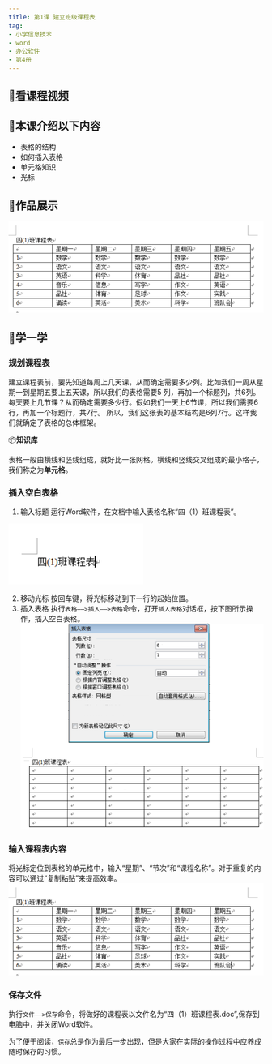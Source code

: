 ```yaml
---
title: 第1课 建立班级课程表
tag: 
- 小学信息技术
- word
- 办公软件
- 第4册
---
```

## :cinema:[看课程视频](https://itdamo.ke.qq.com/)

## :mega:本课介绍以下内容
- 表格的结构
- 如何插入表格
- 单元格知识
- 光标
## :rainbow:作品展示

![](/courses/ITP4/1.3.png)

<!-- more -->

## :electric_plug:学一学
### 规划课程表
建立课程表前，要先知道每周上几天课，从而确定需要多少列。比如我们一周从星期一到星期五要上五天课，所以我们的表格需要5
列，再加一个标题列，共6列。每天要上几节课？从而确定需要多少行。假如我们一天上6节课，所以我们需要6行，再加一个标题行，共7行。
所以，我们这张表的基本结构是6列7行。这样我们就确定了表格的总体框架。

:package:**知识库**

表格一般由横线和竖线组成，就好比一张网格。横线和竖线交叉组成的最小格子，我们称之为**单元格**。

### 插入空白表格
1. 输入标题
运行Word软件，在文档中输入表格名称“四（1）班课程表”。

![](/courses/ITP4/1.1.png)

2. 移动光标
按回车键，将光标移动到下一行的起始位置。
3. 插入表格
执行`表格——>插入——>表格`命令，打开`插入表格`对话框，按下图所示操作，插入空白表格。
![](/courses/ITP4/1.2.png)
### 输入课程表内容
将光标定位到表格的单元格中，输入“星期”、“节次”和“课程名称”。对于重复的内容可以通过“复制粘贴”来提高效率。
![](/courses/ITP4/1.3.png)
### 保存文件
执行`文件——>保存`命令，将做好的课程表以文件名为“四（1）班课程表.doc”,保存到电脑中，并关闭Word软件。

为了便于阅读，`保存`总是作为最后一步出现，但是大家在实际的操作过程中应养成随时保存的习惯。

